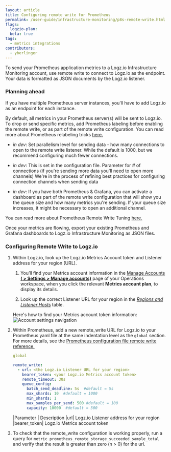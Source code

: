 ```yaml
---
layout: article
title: Configuring remote write for Prometheus 
permalink: /user-guide/infrastructure-monitoring/p8s-remote-write.html
flags:
  logzio-plan:  
  beta: true
tags:
  - metrics integrations
contributors:
  - yberlinger
---
```

To send your Prometheus application metrics to a Logz.io Infrastructure Monitoring account, use remote write to connect to Logz.io as the endpoint. Your data is formatted as JSON documents by the Logz.io listener. 

### Planning ahead

If you have multiple Prometheus server instances, you'll have to add Logz.io as an endpoint for each instance. 

By default, all metrics in your Prometheus server(s) will be sent to Logz.io. To drop or send specific metrics, add Prometheus labeling before enabling the remote write, or as part of the remote write configuration. You can read more about Prometheus relabeling tricks <a href ="https://medium.com/quiq-blog/prometheus-relabeling-tricks-6ae62c56cbda" target="_blank">here. <i class="fas fa-external-link-alt"></i> </a> 

* _in dev_: Set parallelism level for sending data - how many connections to open to the remote write listener. While the default is 1000, but we recommend configuring much fewer connections. 

* _in dev_: This is set in the configuration file. Parameter for # of connections (if you're sending more data you'll need to open more channels)
  We're in the process of refining best practices for configuring connection channels when sending data

* _in dev_: If you have both Prometheus & Grafana, you can activate a dashboard as part of the remote write configuration that will show you the queue size and how many metrics you're sending. If your queue size increases, it might be necessary to open an additional channel. 

You can read more about Prometheus Remote Write Tuning <a href ="https://prometheus.io/docs/practices/remote_write/" target="_blank">here. <i class="fas fa-external-link-alt"></i> </a> 

Once your metrics are flowing, export your existing Prometheus and Grafana dashboards to Logz.io Infrastructure Monitoring as JSON files.  

### Configuring Remote Write to Logz.io

1. Within Logz.io, look up the Logz.io Metrics Account token and Listener address for your region (URL).
    1. You’ll find your Metrics account information in the <a href ="https://app.logz.io/#/dashboard/settings/manage-accounts" target="_blank">Manage Accounts **(<i class="li li-gear"></i> > Settings > Manage accounts)**</a> page of your Operations workspace, when you click the relevant **Metrics account plan**, to display its details.

    1. Look up the correct Listener URL for your region in the <a href ="{{site.baseurl}}/user-guide/accounts/account-region.html#available-regions" target="_blank">_Regions and Listener Hosts_</a> table. 

    Here's how to find your Metrics account token information: 
      ![Account settings navigation](https://dytvr9ot2sszz.cloudfront.net/logz-docs/grafana/p8s-account-token00.png)

  
2. Within Prometheus, add a new remote_write URL for Logz.io to your Prometheus yaml file at the same indentation level as the `global` section.  For more details, see the  <a href ="https://prometheus.io/docs/prometheus/latest/configuration/configuration/#remote_write" target="_blank">Prometheus configuration file remote write reference.  <i class="fas fa-external-link-alt"></i>   </a>

    ```yaml
    global
    
    remote_write:
      - url: <the Logz.io Listener URL for your region>
        bearer_token: <your Logz.io Metrics account token> 
        remote_timeout: 30s
        queue_config:
          batch_send_deadline: 5s  #default = 5s
          max_shards: 10  #default = 1000
          min_shards: 1
          max_samples_per_send: 500 #default = 100
          capacity: 10000  #default = 500

    ```

    |Parameter | Description
    |url| Logz.io Listener address for your region
    |bearer_token| Logz.io Metrics account token
   
3. To check that the remote_write configuration is working properly, run a query for `metric prometheus_remote_storage_succeeded_sample_total` and verify that the result is greater than zero (n > 0) for the url. 

